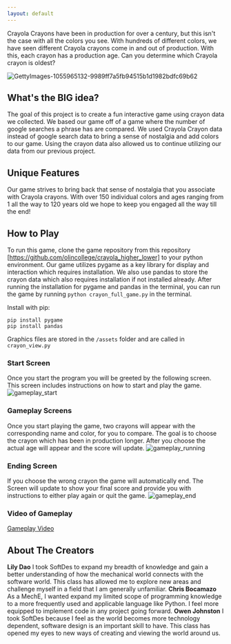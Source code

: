 ```yaml
---
layout: default
---
```

Crayola Crayons have been in production for over a century, but this isn't the case with all the colors you see. With hundreds of different colors, we have seen different Crayola crayons come in and out of production. With this, each crayon has a production age. Can you determine which Crayola crayon is oldest?

![GettyImages-1055965132-9989ff7a5fb94515b1d1982bdfc69b62](https://user-images.githubusercontent.com/113651118/236330121-66bfff0c-a050-485f-ac6c-544f9af26376.jpg)

## What's the BIG idea?
The goal of this project is to create a fun interactive game using crayon data we collected. We based our game off of a game where the number of google searches a phrase has are compared. We used Crayola Crayon data instead of google search data to bring a sense of nostalgia and add colors to our game. Using the crayon data also allowed us to continue utilizing our data from our previous project.

## Unique Features
Our game strives to bring back that sense of nostalgia that you associate with Crayola crayons. With over 150 individual colors and ages ranging from 1 all the way to 120 years old we hope to keep you engaged all the way till the end!

## How to Play
To run this game, clone the game repository from this repository [https://github.com/olincollege/crayola_higher_lower] to your python environment. Our game utilizes pygame as a key library for display and interaction which requires installation. We also use pandas to store the crayon data which also requires installation if not installed already. After running the installation for pygame and pandas in the terminal, you can run the game by running ```python crayon_full_game.py``` in the terminal.

Install with pip:
```
pip install pygame
pip install pandas
```
Graphics files are stored in the ```/assets``` folder and are called in ```crayon_view.py```

### Start Screen
Once you start the program you will be greeted by the following screen. 
This screen includes instructions on how to start and play the game.
![gameplay_start](https://user-images.githubusercontent.com/113651118/236334877-d947bcdb-9f9f-4deb-9886-002027139568.png)

### Gameplay Screens
Once you start playing the game, two crayons will appear with the corresponding name and color, for you to compare. The goal is to choose the crayon which has been in production longer. After you choose the actual age will appear and the score will update.
![gameplay_running](https://user-images.githubusercontent.com/113651118/236342612-0dcd1009-a83b-496b-98f8-aac897a13c59.png)

### Ending Screen
If you choose the wrong crayon the game will automatically end. The Screen will update to show your final score and provide you with instructions to either play again or quit the game.
![gameplay_end](https://user-images.githubusercontent.com/113651118/236343314-0146cb22-d829-492e-925e-46dbd1508abd.png)


### Video of Gameplay
[Gameplay Video](https://user-images.githubusercontent.com/113651118/236348136-7031897f-a365-466f-98b4-bc1d42c8eceb.mp4)


## About The Creators

**Lily Dao** I took SoftDes to expand my breadth of knowledge and gain a better understanding of how the mechanical world connects with the software world. This class has allowed me to explore new areas and challenge myself in a field that I am generally unfamiliar.
**Chris Bocamazo** As a MechE, I wanted expand my limited scope of programming knowledge to a more frequently used and applicable language like Python.  I feel more equipped to implement code in any project going forward.
**Owen Johnston** I took SoftDes because I feel as the world becomes more technology dependent, software design is an important skill to have. This class has opened my eyes to new ways of creating and viewing the world around us.

